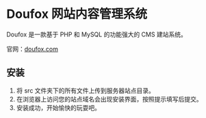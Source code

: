 # Doufox 网站内容管理系统

Doufox 是一款基于 PHP 和 MySQL 的功能强大的 CMS 建站系统。

官网：[doufox.com](https://doufox.com)

## 安装

1. 将 src 文件夹下的所有文件上传到服务器站点目录。
2. 在浏览器上访问您的站点域名会出现安装界面，按照提示填写后提交。
3. 安装成功，开始愉快的玩耍吧。

